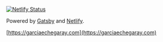 [![Netlify Status](https://api.netlify.com/api/v1/badges/b634e479-f168-4513-bec1-06fa7998a61b/deploy-status)](https://app.netlify.com/sites/inspiring-colden-624e4c/deploys)

Powered by [Gatsby](https://www.gatsbyjs.org/) and [Netlify](https://www.netlify.com/).

[https://garciaechegaray.com](https://garciaechegaray.com)

